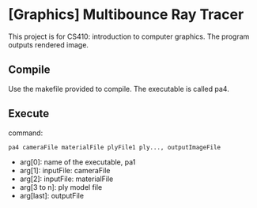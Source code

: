 # [Graphics] Multibounce Ray Tracer

This project is for CS410: introduction to computer graphics. The program outputs rendered image.

## Compile

Use the makefile provided to compile. The executable is called pa4.

## Execute

command:
```
pa4 cameraFile materialFile plyFile1 ply..., outputImageFile
```
* arg[0]: name of the executable, pa1
* arg[1]: inputFile: cameraFile
* arg[2]: inputFile: materialFile
* arg[3 to n]: ply model file
* arg[last]: outputFile
